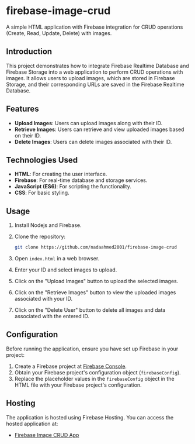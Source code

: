 # firebase-image-crud

A simple HTML application with Firebase integration for CRUD operations (Create, Read, Update, Delete) with images.

## Introduction

This project demonstrates how to integrate Firebase Realtime Database and Firebase Storage into a web application to perform CRUD operations with images. It allows users to upload images, which are stored in Firebase Storage, and their corresponding URLs are saved in the Firebase Realtime Database.

## Features

- **Upload Images**: Users can upload images along with their ID.
- **Retrieve Images**: Users can retrieve and view uploaded images based on their ID.
- **Delete Images**: Users can delete images associated with their ID.

## Technologies Used

- **HTML**: For creating the user interface.
- **Firebase**: For real-time database and storage services.
- **JavaScript (ES6)**: For scripting the functionality.
- **CSS**: For basic styling.

## Usage
1. Install Nodejs and Firebase.
2. Clone the repository:

    ```bash
    git clone https://github.com/nadaahmed2001/firebase-image-crud
    ```

3. Open `index.html` in a web browser.

4. Enter your ID and select images to upload.

5. Click on the "Upload Images" button to upload the selected images.

6. Click on the "Retrieve Images" button to view the uploaded images associated with your ID.

7. Click on the "Delete User" button to delete all images and data associated with the entered ID.

## Configuration

Before running the application, ensure you have set up Firebase in your project:

1. Create a Firebase project at [Firebase Console](https://console.firebase.google.com/).
2. Obtain your Firebase project's configuration object (`firebaseConfig`).
3. Replace the placeholder values in the `firebaseConfig` object in the HTML file with your Firebase project's configuration.

## Hosting

The application is hosted using Firebase Hosting. You can access the hosted application at:

- [Firebase Image CRUD App](https://hostingtask-cec93.web.app/)
